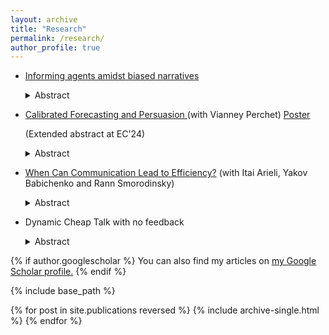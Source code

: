 ```yaml
---
layout: archive
title: "Research"
permalink: /research/
author_profile: true
---
```




- <a href="https://atulya-jain.github.io/files/jmp_jain.pdf"> Informing agents amidst biased narratives </a>  

  <details>
    <summary>Abstract</summary>
  
   I study the strategic interaction between a benevolent sender (who provides data) and a biased narrator (who interprets data) who compete to persuade a boundedly rational receiver (who takes action). The receiver does not know the data-generating model. She chooses between
models provided by the sender and the narrator using the maximum likelihood principle, selecting the one that best fits the data given her prior belief. The sender faces a trade-off between providing precise information and minimizing misinterpretation. Surprisingly, full disclosure
can be suboptimal and even backfire. I identify a finite set of models that contain the optimal data-generating model, which maximizes the receiver’s expected utility. The sender can guarantee non-negative value of information, preventing harm from misinterpretation. I apply this framework to information campaigns and employee feedback.

  </details>

<!-- <a href="https://vianney.ai/"> Vianney Perchet </a>  <a href="https://iarieli.net.technion.ac.il/"> <a href="https://yakovbabichenko.net.technion.ac.il/"> <a href="https://web.iem.technion.ac.il/site/academicstaff/rann-smorodinsky/">  -->

- <a href="https://atulya-jain.github.io/files/calibration.pdf"> Calibrated Forecasting and Persuasion </a>  (with Vianney Perchet)    <a href="https://atulya-jain.github.io/files/poster-calibration.pdf" download class="button">Poster</a>

   (Extended abstract at EC'24)

   



  <details>
      <summary>Abstract</summary>
    
  How should an expert send forecasts to maximize her payoff given that she has to pass a calibration test? We consider a dynamic game where an expert sends probability forecasts to a decision-maker. The decision-maker, based on  past outcomes, verifies the claims of the expert using the calibration test.  We find the optimal forecasting strategy by reducing the dynamic  game in terms of a static persuasion problem for the class of stationary ergodic processes.  We characterize the value of expertise by showing that an informed expert can achieve the best outcome in the persuasion problem, while an uninformed expert can only achieve the uninformative outcome. We also compare the calibration test and regret minimization as heuristics for decision-making. We show that an expert can always guarantee the calibration benchmark and in some instances, she can guarantee strictly more. 

    </details>






- <a href="https://atulya-jain.github.io/files/WhenCommunicationEfficient.pdf">   When Can Communication Lead to Efficiency?</a>  (with Itai Arieli, Yakov Babichenko and Rann Smorodinsky)

    <details>
      <summary>Abstract</summary>
  

  We study games with incomplete information and characterize when a feasible outcome is Pareto efficient. We show that any outcome with excessive randomization over actions is inefficient. Generically, efficiency requires that the total number of actions taken across states be strictly less than the sum of the number of players and states. We then examine the efficiency of equilibrium outcomes in communication models. Generically, a cheap talk outcome is efficient only if it is pure. When the sender's payoff is state-independent, it is efficient if and only if the sender's most preferred action is chosen with certainty. In natural buyer-seller settings, Bayesian persuasion outcomes are inefficient across a wide range of priors and preferences. Finally, we show that our results apply to mechanism design problems with many players.


  </details>


- Dynamic Cheap Talk with no feedback

    <details>
    <summary>Abstract</summary>
  

     I study a dynamic sender-receiver game, where the sequence of states follows an irreducible Markov chain. The sender provides valuable information but gets no feedback on the receiver’s actions. Under certain assumptions, I characterize the set of uniform equilibrium payoffs. I show that the sender benefits from the dynamic interaction, even without feedback.  The  interaction can restore commitment but only partially.  The sender can attain any outcome where she cannot profit by altering her signals while keeping the marginal distribution of signals  unchanged.  If the sender's payoff is state-independent, she can achieve the commitment benchmark  of  Bayesian  Persuasion.

  </details>


{% if author.googlescholar %}
  You can also find my articles on <u><a href="{{author.googlescholar}}">my Google Scholar profile</a>.</u>
{% endif %}

{% include base_path %}

{% for post in site.publications reversed %}
  {% include archive-single.html %}
{% endfor %}
